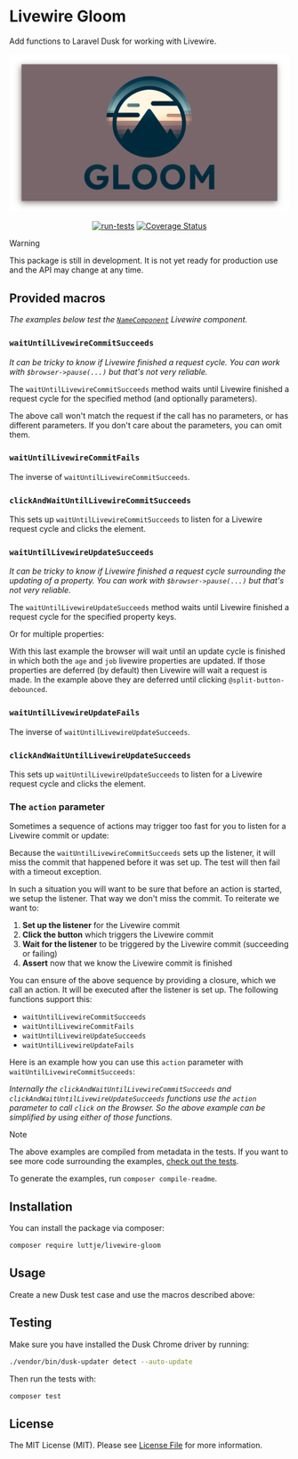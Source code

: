 # Livewire Gloom

Add functions to Laravel Dusk for working with Livewire.

<div align="center">

![Livewire Gloom](banner.png)

[![run-tests](https://github.com/luttje/livewire-gloom/actions/workflows/run-tests.yml/badge.svg)](https://github.com/luttje/livewire-gloom/actions/workflows/run-tests.yml)
[![Coverage Status](https://coveralls.io/repos/github/luttje/livewire-gloom/badge.svg?branch=main)](https://coveralls.io/github/luttje/livewire-gloom?branch=main)

</div>

> [!Warning]
> This package is still in development. It is not yet ready for production use and the API may change at any time.

## Provided macros

*The examples below test the [`NameComponent`](tests/Browser/Fixtures/NameComponent.php) Livewire component.*

### `waitUntilLivewireCommitSucceeds`

*It can be tricky to know if Livewire finished a request cycle. You can work
with `$browser->pause(...)` but that's not very reliable.*

The `waitUntilLivewireCommitSucceeds` method waits until Livewire finished a
request cycle for the specified method (and optionally parameters).

<!-- #EXAMPLE_COPY_START = \Luttje\LivewireGloom\Tests\Browser\ReadmeExamplesTest::exampleWaitUntilLivewireCommitSucceeds1 -->

<!-- #EXAMPLE_COPY_END -->

The above call won't match the request if the call has no parameters,
or has different parameters. If you don't care about the parameters,
you can omit them.

<!-- #EXAMPLE_COPY_START = \Luttje\LivewireGloom\Tests\Browser\ReadmeExamplesTest::exampleWaitUntilLivewireCommitSucceeds2 -->

<!-- #EXAMPLE_COPY_END -->

### `waitUntilLivewireCommitFails`

The inverse of `waitUntilLivewireCommitSucceeds`.

<!-- #EXAMPLE_COPY_START = \Luttje\LivewireGloom\Tests\Browser\ReadmeExamplesTest::exampleWaitUntilLivewireCommitFails -->

<!-- #EXAMPLE_COPY_END -->

### `clickAndWaitUntilLivewireCommitSucceeds`

This sets up `waitUntilLivewireCommitSucceeds` to listen for a Livewire request
cycle and clicks the element.

<!-- #EXAMPLE_COPY_START = \Luttje\LivewireGloom\Tests\Browser\ReadmeExamplesTest::exampleClickAndWaitUntilLivewireCommitSucceeds -->

<!-- #EXAMPLE_COPY_END -->

### `waitUntilLivewireUpdateSucceeds`

*It can be tricky to know if Livewire finished a request cycle surrounding the
updating of a property. You can work with `$browser->pause(...)` but that's not
very reliable.*

The `waitUntilLivewireUpdateSucceeds` method waits until Livewire finished a
request cycle for the specified property keys.

<!-- #EXAMPLE_COPY_START = \Luttje\LivewireGloom\Tests\Browser\ReadmeExamplesTest::exampleWaitUntilLivewireUpdateSucceeds1 -->

<!-- #EXAMPLE_COPY_END -->

Or for multiple properties:

<!-- #EXAMPLE_COPY_START = \Luttje\LivewireGloom\Tests\Browser\ReadmeExamplesTest::exampleWaitUntilLivewireUpdateSucceeds2 -->

<!-- #EXAMPLE_COPY_END -->

With this last example the browser will wait until an update cycle is finished
in which both the `age` and `job` livewire properties are updated.
If those properties are deferred (by default) then Livewire will wait
a request is made.
In the example above they are deferred until clicking `@split-button-debounced`.

### `waitUntilLivewireUpdateFails`

The inverse of `waitUntilLivewireUpdateSucceeds`.

<!-- #EXAMPLE_COPY_START = \Luttje\LivewireGloom\Tests\Browser\ReadmeExamplesTest::exampleWaitUntilLivewireUpdateFails -->

<!-- #EXAMPLE_COPY_END -->

### `clickAndWaitUntilLivewireUpdateSucceeds`

This sets up `waitUntilLivewireUpdateSucceeds` to listen for a Livewire request
cycle and clicks the element.

<!-- #EXAMPLE_COPY_START = \Luttje\LivewireGloom\Tests\Browser\ReadmeExamplesTest::exampleClickAndWaitUntilLivewireUpdateSucceeds -->

<!-- #EXAMPLE_COPY_END -->

### The `action` parameter

Sometimes a sequence of actions may trigger too fast for you to listen for a
Livewire commit or update:

<!-- #EXAMPLE_COPY_START = \Luttje\LivewireGloom\Tests\Browser\ReadmeExamplesTest::exampleActionFailing -->

<!-- #EXAMPLE_COPY_END -->

Because the `waitUntilLivewireCommitSucceeds` sets up the listener, it will
miss the commit that happened before it was set up. The test will then fail
with a timeout exception.

In such a situation you will want to be sure that before an action is started,
we setup the listener. That way we don't miss the commit. To reiterate we want
to:

1. **Set up the listener** for the Livewire commit
2. **Click the button** which triggers the Livewire commit
3. **Wait for the listener** to be triggered by the Livewire commit (succeeding or failing)
4. **Assert** now that we know the Livewire commit is finished

You can ensure of the above sequence by providing a closure, which we call an
action. It will be executed after the listener is set up.
The following functions support this:

- `waitUntilLivewireCommitSucceeds`
- `waitUntilLivewireCommitFails`
- `waitUntilLivewireUpdateSucceeds`
- `waitUntilLivewireUpdateFails`

Here is an example how you can use this `action` parameter with
`waitUntilLivewireCommitSucceeds`:

<!-- #EXAMPLE_COPY_START = \Luttje\LivewireGloom\Tests\Browser\ReadmeExamplesTest::exampleAction -->

<!-- #EXAMPLE_COPY_END -->

*Internally the `clickAndWaitUntilLivewireCommitSucceeds` and
`clickAndWaitUntilLivewireUpdateSucceeds` functions use the `action` parameter
to call `click` on the Browser. So the above example can be simplified by using
either of those functions.*

<!-- #EXAMPLES_END -->

> [!Note]
> The above examples are compiled from metadata in the tests. If you want to see 
> more code surrounding the examples,
> [check out the tests](tests/Browser/ReadmeExamplesTest.php).
>
> To generate the examples, run `composer compile-readme`.

## Installation

You can install the package via composer:

```bash
composer require luttje/livewire-gloom
```

## Usage

Create a new Dusk test case and use the macros described above:

<!-- #EXAMPLE_COPY_START = \Luttje\ExampleTester\Tests\ExampleTest::testExample -->

<!-- #EXAMPLE_COPY_END -->

## Testing

Make sure you have installed the Dusk Chrome driver by running:

```bash
./vendor/bin/dusk-updater detect --auto-update
```

Then run the tests with:

```bash
composer test
```

## License

The MIT License (MIT). Please see [License File](LICENSE.md) for more information.
